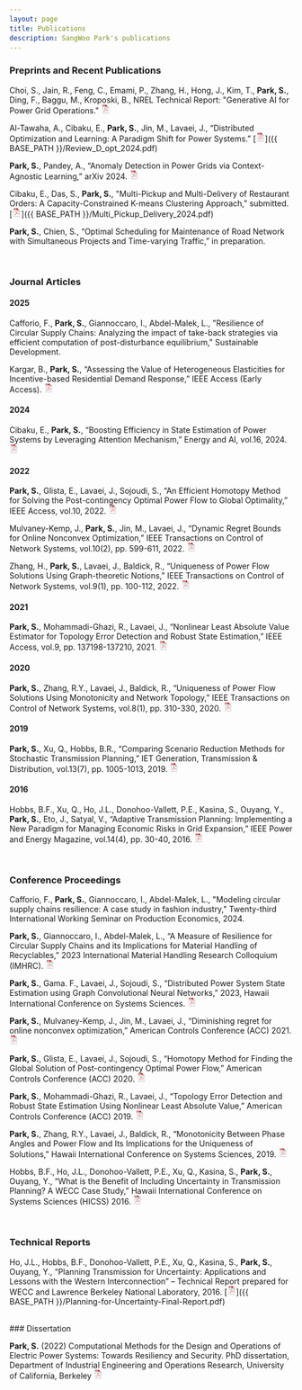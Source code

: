 ```yaml
---
layout: page
title: Publications
description: SangWoo Park's publications
---
```


<!-- <div class="navbar">
    <div class="navbar-inner">
        <ul class="nav">
            <li><a href="#book">book</a></li>
            <li><a href="#articles">articles</a></li>
            <li><a href="#editorials">editorials</a></li>
            <li><a href="#letters">letters</a></li>
            <li><a href="#chapters">chapters</a></li>
            <li><a href="#techreports">tech reports</a></li>
            <li><a href="#thesis">dissertation</a></li>
        </ul>
    </div>
</div> -->


<!-- ### <a name="book"></a>book

**Broman KW**, Sen &#346; (2009) A Guide to QTL Mapping with R/qtl.  Springer, New York
[![Online complements](icons16/html-icon.png)](https://rqtl.org/book)
[![Amazon](icons16/amazon-icon.png)](https://www.amazon.com/gp/product/0387921249?ie=UTF8&tag=7210-20)
[![Springer](icons16/springer-icon.png)](https://www.springer.com/us/book/9780387921242)
[![R/qtl](icons16/R-icon.png)](https://rqtl.org)
[![doi](icons16/doi-icon.png)](https://doi.org/10.1007/978-0-387-92125-9) -->

### <a name="preprints"></a>Preprints and Recent Publications

Choi, S., Jain, R., Feng, C., Emami, P., Zhang, H., Hong, J., Kim, T., **Park, S.**, Ding, F., Baggu, M., Kroposki, B., NREL Technical Report: "Generative AI for Power Grid Operations."
[![pdf](icons16/pdf-icon.png)](https://www.nrel.gov/docs/fy25osti/91176.pdf)
 
Al-Tawaha, A., Cibaku, E., **Park, S.**, Jin, M., Lavaei, J., “Distributed Optimization and Learning: A Paradigm Shift for Power Systems.”
[![pdf](icons16/pdf-icon.png)]({{ BASE_PATH }}/Review_D_opt_2024.pdf)<br/>

**Park, S.**, Pandey, A., “Anomaly Detection in Power Grids via Context-Agnostic Learning,” arXiv 2024. 
[![pdf](icons16/pdf-icon.png)](http://arxiv.org/abs/2404.07898) 

Cibaku, E., Das, S., **Park, S.**, "Multi-Pickup and Multi-Delivery of Restaurant Orders: A Capacity-Constrained K-means Clustering Approach," submitted.
[![pdf](icons16/pdf-icon.png)]({{ BASE_PATH }}/Multi_Pickup_Delivery_2024.pdf)<br/>

**Park, S.**, Chien, S., “Optimal Scheduling for Maintenance of Road Network with Simultaneous Projects and Time-varying Traffic,” in preparation. 


<br>

### <a name="articles"></a>Journal Articles

#### 2025
Cafforio, F., **Park, S.**, Giannoccaro, I., Abdel-Malek, L., "Resilience of Circular Supply Chains: Analyzing the impact of take-back strategies via efficient computation of post-disturbance equilibrium," 
Sustainable Development. <br/>

Kargar, B., **Park, S.**, “Assessing the Value of Heterogeneous Elasticities for Incentive-based Residential Demand Response,” IEEE Access (Early Access).
[![pdf](icons16/pdf-icon.png)](https://ieeexplore.ieee.org/document/11088113)<br/>

#### 2024
Cibaku, E., **Park, S.**, “Boosting Efficiency in State Estimation of Power Systems by Leveraging Attention Mechanism,” Energy and AI, vol.16, 2024. 
[![pdf](icons16/pdf-icon.png)](https://www.sciencedirect.com/science/article/pii/S2666546824000351)

#### 2022

**Park, S.**, Glista, E., Lavaei, J., Sojoudi, S., “An Efficient Homotopy Method for Solving the Post-contingency Optimal 
Power Flow to Global Optimality,” IEEE Access, vol.10, 2022. 
[![pdf](icons16/pdf-icon.png)](https://ieeexplore.ieee.org/document/9966487)

Mulvaney-Kemp, J., **Park, S.**, Jin, M., Lavaei, J., “Dynamic Regret Bounds for Online Nonconvex Optimization,” 
IEEE Transactions on Control of Network Systems, vol.10(2), pp. 599-611, 2022.
[![pdf](icons16/pdf-icon.png)](https://ieeexplore.ieee.org/document/9875003)

Zhang, H., **Park, S.**, Lavaei, J., Baldick, R., “Uniqueness of Power Flow Solutions Using Graph-theoretic Notions,” 
IEEE Transactions on Control of Network Systems, vol.9(1), pp. 100-112, 2022.
[![pdf](icons16/pdf-icon.png)](https://ieeexplore.ieee.org/document/9693202)

#### 2021
**Park, S.**, Mohammadi-Ghazi, R., Lavaei, J., “Nonlinear Least Absolute Value Estimator for Topology Error Detection and Robust State Estimation,” 
IEEE Access, vol.9, pp. 137198-137210, 2021. 
[![pdf](icons16/pdf-icon.png)](https://ieeexplore.ieee.org/document/9559969)

#### 2020
**Park, S.**, Zhang, R.Y., Lavaei, J., Baldick, R., “Uniqueness of Power Flow Solutions Using Monotonicity and Network Topology,” 
IEEE Transactions on Control of Network Systems, vol.8(1), pp. 310-330, 2020. 
[![pdf](icons16/pdf-icon.png)](https://ieeexplore.ieee.org/document/9209189)

#### 2019
**Park, S.**, Xu, Q., Hobbs, B.R., “Comparing Scenario Reduction Methods for Stochastic Transmission Planning,” 
IET Generation, Transmission & Distribution, vol.13(7), pp. 1005-1013, 2019.
[![pdf](icons16/pdf-icon.png)](https://digital-library.theiet.org/content/journals/10.1049/iet-gtd.2018.6362?originator=ietauthorOffprint&identity=460271&timestamp=20200117123710&signature=3c5d4a07f5e0e823915be3ba650fce95&tinyUrl=http://ietdl.org/t/z8wql)

#### 2016
Hobbs, B.F., Xu, Q., Ho, J.L., Donohoo-Vallett, P.E., Kasina, S., Ouyang, Y., **Park, S.**, Eto, J., Satyal, V., “Adaptive Transmission Planning: Implementing a New Paradigm for Managing Economic Risks in Grid Expansion,” 
IEEE Power and Energy Magazine, vol.14(4), pp. 30-40, 2016.
[![pdf](icons16/pdf-icon.png)](https://ieeexplore.ieee.org/abstract/document/7491446)

<br>

### <a name="conference"></a>Conference Proceedings
Cafforio, F., **Park, S.**, Giannoccaro, I., Abdel-Malek, L., "Modeling circular supply chains resilience: A case study in fashion industry," Twenty-third International Working Seminar on Production Economics, 2024.

**Park, S.**, Giannoccaro, I., Abdel-Malek, L., “A Measure of Resilience for Circular Supply Chains and its Implications for Material Handling of Recyclables,” 2023 International Material Handling Research Colloquium (IMHRC).
[![pdf](icons16/pdf-icon.png)](https://digitalcommons.georgiasouthern.edu/pmhr_2023/6/)

**Park, S.**, Gama. F., Lavaei, J., Sojoudi, S., “Distributed Power System State Estimation using Graph Convolutional Neural Networks,” 2023, Hawaii International Conference on Systems Sciences.
[![pdf](icons16/pdf-icon.png)](https://scholarspace.manoa.hawaii.edu/items/ab8e380f-f79e-42ae-935b-3c46a260db03)

**Park, S.**, Mulvaney-Kemp, J., Jin, M., Lavaei, J., “Diminishing regret for online nonconvex optimization,” American Controls Conference (ACC) 2021.
[![pdf](icons16/pdf-icon.png)](https://ieeexplore.ieee.org/document/9482986)

**Park, S.**, Glista, E., Lavaei, J., Sojoudi, S., “Homotopy Method for Finding the Global Solution of Post-contingency Optimal Power Flow,” American Controls Conference (ACC) 2020.
[![pdf](icons16/pdf-icon.png)](https://ieeexplore.ieee.org/document/9147711)

**Park, S.**, Mohammadi-Ghazi, R., Lavaei, J., “Topology Error Detection and Robust State Estimation Using Nonlinear Least Absolute Value,” American Controls Conference (ACC) 2019.
[![pdf](icons16/pdf-icon.png)](https://ieeexplore.ieee.org/document/8814813)

**Park, S.**, Zhang, R.Y., Lavaei, J., Baldick, R., “Monotonicity Between Phase Angles and Power Flow and Its Implications for the Uniqueness of Solutions,” Hawaii International Conference on Systems Sciences, 2019.
[![pdf](icons16/pdf-icon.png)](https://scholarspace.manoa.hawaii.edu/items/90aa45b5-13f6-420d-83eb-c6daf21932b7)

Hobbs, B.F., Ho, J.L., Donohoo-Vallett, P.E., Xu, Q., Kasina, S., **Park, S.**, Ouyang, Y., “What is the Benefit of Including Uncertainty in Transmission Planning? A WECC Case Study,” Hawaii International Conference on Systems Sciences (HICSS) 2016.
[![pdf](icons16/pdf-icon.png)](https://ieeexplore.ieee.org/abstract/document/7427478)

<br>

### <a name="techreports"></a>Technical Reports

Ho, J.L., Hobbs, B.F., Donohoo-Vallett, P.E., Xu, Q., Kasina, S., **Park, S.**, Ouyang, Y., 
“Planning Transmission for Uncertainty: Applications and Lessons with the Western Interconnection” 
– Technical Report prepared for WECC and Lawrence Berkeley National Laboratory, 2016.
[![pdf](icons16/pdf-icon.png)]({{ BASE_PATH }}/Planning-for-Uncertainty-Final-Report.pdf)<br/>

<br>
### <a name="thesis"></a>Dissertation

**Park, S.** (2022) Computational Methods for the Design and Operations of Electric Power Systems: Towards Resiliency 
and Security.  PhD dissertation, Department of Industrial Engineering and Operations Research,
University of California, Berkeley
[![pdf](icons16/pdf-icon.png)](https://escholarship.org/uc/item/1m109050)
